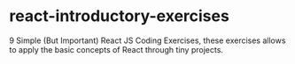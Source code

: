 # react-introductory-exercises
9 Simple (But Important) React JS Coding Exercises, these exercises allows to apply the basic concepts of React through tiny projects.
